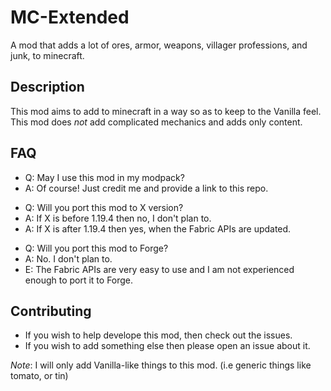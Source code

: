 # MC-Extended
A mod that adds a lot of ores, armor, weapons, villager professions, and junk, to minecraft.


## Description
This mod aims to add to minecraft in a way so as to keep to the Vanilla feel.
This mod does _not_ add complicated mechanics and adds only content.

## FAQ

- Q: May I use this mod in my modpack?
- A: Of course! Just credit me and provide a link to this repo.

* Q: Will you port this mod to X version?
* A: If X is before 1.19.4 then no, I don't plan to.
* A: If X is after 1.19.4 then yes, when the Fabric APIs are updated.

- Q: Will you port this mod to Forge?
- A: No. I don't plan to.
- E: The Fabric APIs are very easy to use and I am not experienced enough to port it to Forge.

## Contributing
* If you wish to help develope this mod, then check out the issues.
* If you wish to add something else then please open an issue about it.

*Note*:
I will only add Vanilla-like things to this mod. (i.e generic things like tomato, or tin)
